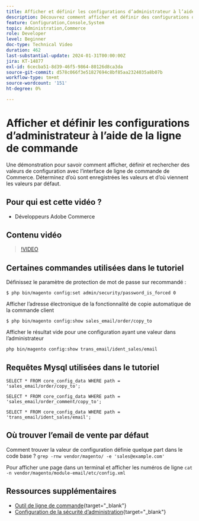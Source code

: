 ```yaml
---
title: Afficher et définir les configurations d’administrateur à l’aide de la ligne de commande
description: Découvrez comment afficher et définir des configurations d’administrateur à l’aide de la ligne de commande.
feature: Configuration,Console,System
topic: Administration,Commerce
role: Developer
level: Beginner
doc-type: Technical Video
duration: 462
last-substantial-update: 2024-01-31T00:00:00Z
jira: KT-14877
exl-id: 6cecba51-8d39-46f5-9864-80126d8ca3da
source-git-commit: d578c066f3e51827694c8bf85aa2324035a8b07b
workflow-type: tm+mt
source-wordcount: '151'
ht-degree: 0%

---
```


# Afficher et définir les configurations d’administrateur à l’aide de la ligne de commande

Une démonstration pour savoir comment afficher, définir et rechercher des valeurs de configuration avec l’interface de ligne de commande de Commerce. Déterminez d’où sont enregistrées les valeurs et d’où viennent les valeurs par défaut.

## Pour qui est cette vidéo ?

- Développeurs Adobe Commerce

## Contenu vidéo

>[!VIDEO](https://video.tv.adobe.com/v/3427123?&learn=on)

## Certaines commandes utilisées dans le tutoriel

Définissez le paramètre de protection de mot de passe sur recommandé :

`$ php bin/magento config:set admin/security/password_is_forced 0`

Afficher l’adresse électronique de la fonctionnalité de copie automatique de la commande client

`$ php bin/magento config:show sales_email/order/copy_to`

Afficher le résultat vide pour une configuration ayant une valeur dans l’administrateur

`php bin/magento config:show trans_email/ident_sales/email`

## Requêtes Mysql utilisées dans le tutoriel

```
SELECT * FROM core_config_data WHERE path = 'sales_email/order/copy_to';

SELECT * FROM core_config_data WHERE path = 'sales_email/order_comment/copy_to';

SELECT * FROM core_config_data WHERE path = 'trans_email/ident_sales/email';
```

## Où trouver l’email de vente par défaut

Comment trouver la valeur de configuration définie quelque part dans le code base ?
`grep -rnw vendor/magento/ -e 'sales@example.com'`

Pour afficher une page dans un terminal et afficher les numéros de ligne `cat -n vendor/magento/module-email/etc/config.xml`

## Ressources supplémentaires

- [Outil de ligne de commande](https://experienceleague.adobe.com/docs/commerce-operations/configuration-guide/cli/config-cli.html?lang=fr){target="_blank"}
- [Configuration de la sécurité d’administration](https://experienceleague.adobe.com/docs/commerce-admin/systems/security/security-admin.html?lang=fr){target="_blank"}
